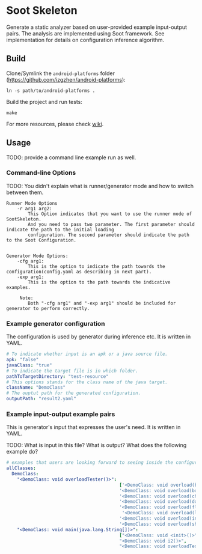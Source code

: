 # Soot Skeleton

Generate a static analyzer based on user-provided example input-output pairs.
The analysis are implemented using Soot framework. See implementation for details on configuration inference algorithm.

## Build

Clone/Symlink the `android-platforms` folder (https://github.com/izgzhen/android-platforms):

```
ln -s path/to/android-platforms .
```

Build the project and run tests:

```
make
```

For more resources, please check [wiki](https://github.com/MarkGaox/soot-skeleton/wiki).

## Usage

TODO: provide a command line example run as well.

### Command-line Options

TODO: You didn't explain what is runner/generator mode and how to switch between them.

```
Runner Mode Options
    -r arg1 arg2:
        This Option indicates that you want to use the runner mode of SootSkeleton.
        And you need to pass two parameter. The first parameter should indicate the path to the initial loading
        configuration. The second parameter should indicate the path to the Soot Configuration.


Generator Mode Options:
    -cfg arg1:
        This is the option to indicate the path towards the configuration(config.yaml as describing in next part).
    -exp arg1:
        This is the option to the path towards the indicative examples.

     Note:
        Both "-cfg arg1" and "-exp arg1" should be included for generator to perform correctly.
```

### Example generator configuration

The configuration is used by generator during inference etc. It is written in YAML.

```yaml
# To indicate whether input is an apk or a java source file.
apk: "false"
javaClass: "true"
# To indicate the target file is in which folder.
pathToTargetDirectory: "test-resource"
# This options stands for the class name of the java target.
className: "DemoClass"
# The ouptut path for the generated configuration.
outputPath: "result2.yaml"
```

### Example input-output example pairs

This is generator's input that expresses the user's need. It is written in YAML.

TODO: What is input in this file? What is output? What does the following example do?

```yaml
# examples that users are looking forward to seeing inside the configuration
allClasses:
  DemoClass:
    "<DemoClass: void overloadTester()>":
                                          ['<DemoClass: void overload(byte)>',
                                          '<DemoClass: void overload(boolean)>',
                                          '<DemoClass: void overload(char)>',
                                          '<DemoClass: void overload(double)>',
                                          '<DemoClass: void overload(float)>',
                                           '<DemoClass: void overload(long)>',
                                          '<DemoClass: void overload(int)>',
                                          '<DemoClass: void overload(short)>']
    "<DemoClass: void main(java.lang.String[])>":
                                          ["<DemoClass: void <init>()>",
                                          "<DemoClass: void i2()>",
                                          "<DemoClass: void overloadTester()>"]

```
